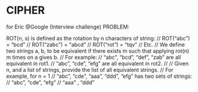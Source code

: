 # CIPHER
for Eric @Google (Interview challenge)
PROBLEM:

ROT(n, s) is defined as the rotation by n characters of string:
// ROT(“abc”) = “bcd”
// ROT(“zabc”) = “abcd”
// ROT(“rot”) = “tqv”
// Etc.
// We define two strings a, b, to be equivalent if there exists m such that applying rot(n) m times on a gives b.
// For example:
// “abc”, “bcd”, “def”, “zab” are all equivalent in rot1.
// “abc”, “cde”, “efg” are all equivalent in rot2.
// 
// Given n, and a list of strings, provide the list of all equivalent strings.
// For example, for n = 1
// “abc”, “cde”, “aaa”, “ddd”, “efg” has two sets of strings:
// “abc”, “cde”, “efg”
// “aaa” , “ddd”
